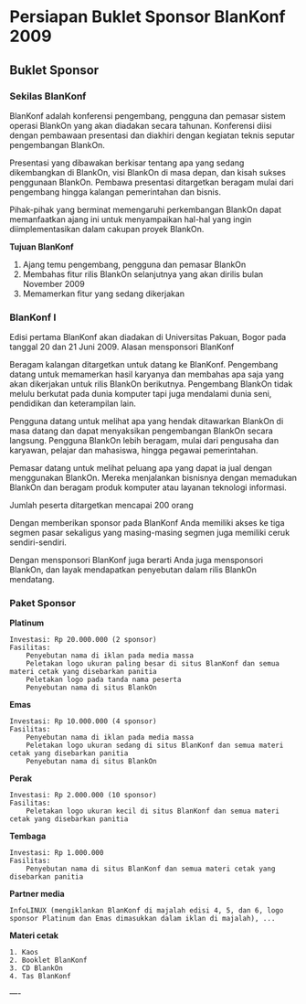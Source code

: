 # Persiapan Buklet Sponsor BlanKonf 2009

## Buklet Sponsor


### Sekilas BlanKonf

BlanKonf adalah konferensi pengembang, pengguna dan pemasar sistem operasi BlankOn yang akan diadakan secara tahunan. Konferensi diisi dengan pembawaan presentasi dan diakhiri dengan kegiatan teknis seputar pengembangan BlankOn.

Presentasi yang dibawakan berkisar tentang apa yang sedang dikembangkan di BlankOn, visi BlankOn di masa depan, dan kisah sukses penggunaan BlankOn. Pembawa presentasi ditargetkan beragam mulai dari pengembang hingga kalangan pemerintahan dan bisnis.

Pihak-pihak yang berminat memengaruhi perkembangan BlankOn dapat memanfaatkan ajang ini untuk menyampaikan hal-hal yang ingin diimplementasikan dalam cakupan proyek BlankOn.


**Tujuan BlanKonf**

1. Ajang temu pengembang, pengguna dan pemasar BlankOn
2. Membahas fitur rilis BlankOn selanjutnya yang akan dirilis bulan November 2009
3. Memamerkan fitur yang sedang dikerjakan 



### BlanKonf I

Edisi pertama BlanKonf akan diadakan di Universitas Pakuan, Bogor pada tanggal 20 dan 21 Juni 2009.
Alasan mensponsori BlanKonf

Beragam kalangan ditargetkan untuk datang ke BlanKonf. Pengembang datang untuk memamerkan hasil karyanya dan membahas apa saja yang akan dikerjakan untuk rilis BlankOn berikutnya. Pengembang BlankOn tidak melulu berkutat pada dunia komputer tapi juga mendalami dunia seni, pendidikan dan keterampilan lain.

Pengguna datang untuk melihat apa yang hendak ditawarkan BlankOn di masa datang dan dapat menyaksikan pengembangan BlankOn secara langsung. Pengguna BlankOn lebih beragam, mulai dari pengusaha dan karyawan, pelajar dan mahasiswa, hingga pegawai pemerintahan.

Pemasar datang untuk melihat peluang apa yang dapat ia jual dengan menggunakan BlankOn. Mereka menjalankan bisnisnya dengan memadukan BlankOn dan beragam produk komputer atau layanan teknologi informasi.

Jumlah peserta ditargetkan mencapai 200 orang

Dengan memberikan sponsor pada BlanKonf Anda memiliki akses ke tiga segmen pasar sekaligus yang masing-masing segmen juga memiliki ceruk sendiri-sendiri.

Dengan mensponsori BlanKonf juga berarti Anda juga mensponsori BlankOn, dan layak mendapatkan penyebutan dalam rilis BlankOn mendatang.


### Paket Sponsor

**Platinum**

    Investasi: Rp 20.000.000 (2 sponsor)
    Fasilitas:
        Penyebutan nama di iklan pada media massa
        Peletakan logo ukuran paling besar di situs BlanKonf dan semua materi cetak yang disebarkan panitia
        Peletakan logo pada tanda nama peserta
        Penyebutan nama di situs BlankOn 

**Emas**

    Investasi: Rp 10.000.000 (4 sponsor)
    Fasilitas:
        Penyebutan nama di iklan pada media massa
        Peletakan logo ukuran sedang di situs BlanKonf dan semua materi cetak yang disebarkan panitia
        Penyebutan nama di situs BlankOn 

**Perak**

    Investasi: Rp 2.000.000 (10 sponsor)
    Fasilitas:
        Peletakan logo ukuran kecil di situs BlanKonf dan semua materi cetak yang disebarkan panitia 

**Tembaga**

    Investasi: Rp 1.000.000
    Fasilitas:
        Penyebutan nama di situs BlanKonf dan semua materi cetak yang disebarkan panitia 

**Partner media**

    InfoLINUX (mengiklankan BlanKonf di majalah edisi 4, 5, dan 6, logo sponsor Platinum dan Emas dimasukkan dalam iklan di majalah), ... 

**Materi cetak**

    1. Kaos
    2. Booklet BlanKonf
    3. CD BlankOn
    4. Tas BlanKonf 

—-
 



